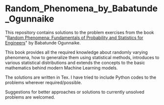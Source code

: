 # Random_Phenomena_by_Babatunde_Ogunnaike

This repository contains solutions to the problem exercises from the book "[Random Phenomena: Fundamentals of Probability and Statistics for Engineers](https://www.amazon.com/Random-Phenomena-Fundamentals-Probability-Statistics/dp/1420044974/ref=pd_sbs_14_1?_encoding=UTF8&pd_rd_i=1420044974&pd_rd_r=9KB0JV1BCNX8S18B6SWD&pd_rd_w=hypGN&pd_rd_wg=6CsGZ&psc=1&refRID=9KB0JV1BCNX8S18B6SWD)" by Babatunde Ogunnaike.

This book provides all the required knowledge about randomly varying phenomena, how to generalize them using statistical methods, introduces to various statistical distributions and extends the concepts to the basic mathematics behind modern Machine Learning models.

The solutions are written in Tex. I have tried to include Python codes to the problems wherever required/possible. 

Suggestions for better approaches or solutions to currently unsolved problems are welcomed.